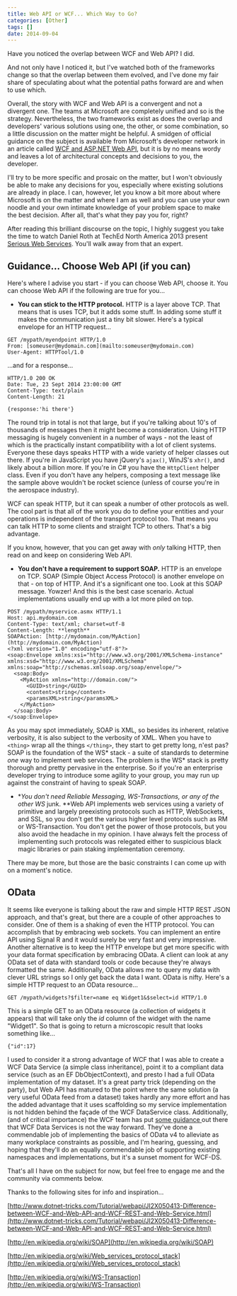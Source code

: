 ```yaml
---
title: Web API or WCF... Which Way to Go?
categories: [Other]
tags: []
date: 2014-09-04
---
```


Have you noticed the overlap between WCF and Web API? I did.

And not only have I noticed it, but I&#39;ve watched both of the frameworks change so that the overlap between them evolved, and I&#39;ve done my fair share of speculating about what the potential paths forward are and when to use which.

Overall, the story with WCF and Web API is a convergent and not a divergent one. The teams at Microsoft are completely unified and so is the strategy. Nevertheless, the two frameworks exist as does the overlap and developers&#39; various solutions using one, the other, or some combination, so a little discussion on the matter might be helpful. A smidgen of official guidance on the subject is available from Microsoft&#39;s developer network in an article called [WCF and ASP.NET Web API]("https://msdn.microsoft.com/en-us/library/jj823172(v=vs.110).aspx"), but it is by no means wordy and leaves a lot of architectural concepts and decisions to you, the developer.

I&#39;ll try to be more specific and prosaic on the matter, but I won&#39;t obviously be able to make any decisions for you, especially where existing solutions are already in place. I can, however, let you know a bit more about where Microsoft is on the matter and where I am as well and you can use your own noodle and your own intimate knowledge of your problem space to make the best decision. After all, that&#39;s what they pay you for, right?

After reading this brilliant discourse on the topic, I highly suggest you take the time to watch Daniel Roth at TechEd North America 2013 present [Serious Web Services](http://channel9.msdn.com/Events/TechEd/NorthAmerica/2013/DEV-B209#fbid=). You&#39;ll walk away from that an expert.

## Guidance... Choose Web API (if you can)

Here&#39;s where I advise you start - if you can choose Web API, choose it. You can choose Web API if the following are true for you...

*   **You can stick to the HTTP protocol.** HTTP is a layer above TCP. That means that is uses TCP, but it adds some stuff. In adding some stuff it makes the communication just a tiny bit slower. Here&#39;s a typical envelope for an HTTP request...

```
GET /mypath/myendpoint HTTP/1.0
From: [someuser@mydomain.com](mailto:someuser@mydomain.com)
User-Agent: HTTPTool/1.0
```

...and for a response...

```
HTTP/1.0 200 OK
Date: Tue, 23 Sept 2014 23:00:00 GMT
Content-Type: text/plain
Content-Length: 21

{response:'hi there'}
```

The round trip in total is not that large, but if you&#39;re talking about 10&#39;s of thousands of messages then it might become a consideration. Using HTTP messaging is hugely convenient in a number of ways - not the least of which is the practically instant compatibility with a lot of client systems. Everyone these days speaks HTTP with a wide variety of helper classes out there. If you&#39;re in JavaScript you have jQuery&#39;s `ajax()`, WinJS&#39;s `xhr()`, and likely about a billion more. If you&#39;re in C# you have the `HttpClient` helper class. Even if you don&#39;t have any helpers, composing a text message like the sample above wouldn&#39;t be rocket science (unless of course you&#39;re in the aerospace industry).

WCF can speak HTTP, but it can speak a number of other protocols as well. The cool part is that all of the work you do to define your entities and your operations is independent of the transport protocol too. That means you can talk HTTP to some clients and straight TCP to others. That&#39;s a big advantage.

If you know, however, that you can get away with _only_ talking HTTP, then read on and keep on considering Web API.

*   **You don&#39;t have a requirement to support SOAP.** HTTP is an envelope on TCP. SOAP (Simple Object Access Protocol) is another envelope on that - on top of HTTP. And it&#39;s a significant one too. Look at this SOAP message. Yowzer! And this is the best case scenario. Actual implementations usually end up with a lot more piled on top.

```
POST /mypath/myservice.asmx HTTP/1.1
Host: api.mydomain.com
Content-Type: text/xml; charset=utf-8
Content-Length: **length**
SOAPAction: [http://mydomain.com/MyAction](http://mydomain.com/MyAction)
<?xml version="1.0" encoding="utf-8"?>
<soap:Envelope xmlns:xsi="http://www.w3.org/2001/XMLSchema-instance" xmlns:xsd="http://www.w3.org/2001/XMLSchema" xmlns:soap="http://schemas.xmlsoap.org/soap/envelope/">
  <soap:Body>
    <MyAction xmlns="http://domain.com/">
      <GUID>string</GUID>
      <content>string</content>
      <paramsXML>string</paramsXML>
    </MyAction>
  </soap:Body>
</soap:Envelope>
```

As you may spot immediately, SOAP is XML, so besides its inherent, relative verbosity, it is also subject to the verbosity of XML. When you have to `<thing>` wrap all the things `</thing>`, they start to get pretty long, n&#39;est pas? SOAP is the foundation of the WS* stack - a suite of standards to determine _one_ way to implement web services. The problem is the WS* stack is pretty thorough and pretty pervasive in the enterprise. So if you&#39;re an enterprise developer trying to introduce some agility to your group, you may run up against the constraint of having to speak SOAP.

*   **You don&#39;t need Reliable Messaging, WS-Transactions, or any of the other WS* junk. **Web API implements web services using a variety of primitive and largely preexisting protocols such as HTTP, WebSockets, and SSL, so you don&#39;t get the various higher level protocols such as RM or WS-Transaction. You don&#39;t get the power of those protocols, but you also avoid the headache in my opinion. I have always felt the process of implementing such protocols was relegated either to suspicious black magic libraries or pain staking implementation ceremony.

There may be more, but those are the basic constraints I can come up with on a moment&#39;s notice.

## OData

It seems like everyone is talking about the raw and simple HTTP REST JSON approach, and that&#39;s great, but there are a couple of other approaches to consider. One of them is a shaking of even the HTTP protocol. You can accomplish that by embracing web sockets. You can implement an entire API using Signal R and it would surely be very fast and very impressive. Another alternative is to keep the HTTP envelope but get more specific with your data format specification by embracing OData. A client can look at any OData set of data with standard tools or code because they&#39;re always formatted the same. Additionally, OData allows me to query my data with clever URL strings so I only get back the data I want. OData is nifty. Here&#39;s a simple HTTP request to an OData resource...

```
GET /mypath/widgets?$filter=name eq Widget1&$select=id HTTP/1.0
```

This is a simple GET to an OData resource (a collection of widgets it appears) that will take only the _id_ column of the widget with the name "Widget1". So that is going to return a microscopic result that looks something like...

```
{"id":17}
```

I used to consider it a strong advantage of WCF that I was able to create a WCF Data Service (a simple class inheritance), point it to a compliant data service (such as an EF DbObjectContext), and presto I had a full OData implementation of my dataset. It&#39;s a great party trick (depending on the party), but Web API has matured to the point where the same solution (a very useful OData feed from a dataset) takes hardly any more effort and has the added advantage that it uses scaffolding so my service implementation is not hidden behind the fa&ccedil;ade of the WCF DataService class. Additionally, (and of critical importance) the WCF team has put [some guidance ](http://blogs.msdn.com/b/odatateam/archive/2014/03/27/future-direction-of-wcf-data-services.aspx)out there that WCF Data Services is not the way forward. They&#39;ve done a commendable job of implementing the basics of OData v4 to alleviate as many workplace constraints as possible, and I&#39;m hearing, guessing, and hoping that they&#39;ll do an equally commendable job of supporting existing namespaces and implementations, but it&#39;s a sunset moment for WCF-DS.

That&#39;s all I have on the subject for now, but feel free to engage me and the community via comments below.

Thanks to the following sites for info and inspiration...

[http://www.dotnet-tricks.com/Tutorial/webapi/JI2X050413-Difference-between-WCF-and-Web-API-and-WCF-REST-and-Web-Service.html](http://www.dotnet-tricks.com/Tutorial/webapi/JI2X050413-Difference-between-WCF-and-Web-API-and-WCF-REST-and-Web-Service.html)

[http://en.wikipedia.org/wiki/SOAP](http://en.wikipedia.org/wiki/SOAP)

[http://en.wikipedia.org/wiki/Web_services_protocol_stack](http://en.wikipedia.org/wiki/Web_services_protocol_stack)

[http://en.wikipedia.org/wiki/WS-Transaction](http://en.wikipedia.org/wiki/WS-Transaction)

 